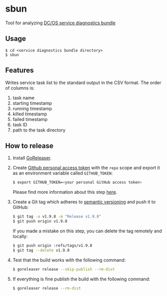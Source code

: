 # sbun
Tool for analyzing [DC/OS service diagnostics bundle](https://support.d2iq.com/s/article/create-service-diag-bundle)

## Usage

```
$ cd <service diagnostics bundle directory>
$ sbun
```

## Features

Writes service task list to the standard output in the CSV format. The order of columns is:

1. task name
1. starting timestamp
1. running timestamp
1. killed timestamp
1. failed timestamp
1. task ID
1. path to the task directory

## How to release

1. Install [GoReleaser](https://goreleaser.com/install/).
2. Create [Github personal access token](https://help.github.com/en/articles/creating-a-personal-access-token-for-the-command-line)
    with the `repo` scope and export it as an environment variable called `GITHUB_TOKEN`:

  	```bash
  	$ export GITHUB_TOKEN=<your personal GitHub access token>
  	```

    Please find more information about this step [here](https://goreleaser.com/environment/).
3. Create a Git tag which adheres to [semantic versioning](https://semver.org/) and
    push it to GitHub:

    ```bash
    $ git tag -a v1.9.8 -m "Release v1.9.8"
    $ git push origin v1.9.8
    ```

    If you made a mistake on this step, you can delete the tag remotely and locally:

    ```bash
    $ git push origin :refs/tags/v1.9.8
    $ git tag --delete v1.9.8
    ```

4. Test that the build works with the following command:

    ```bash
    $ goreleaser release --skip-publish --rm-dist
    ```

5. If everything is fine publish the build with the following command:

    ```bash
	$ goreleaser release --rm-dist
    ```

